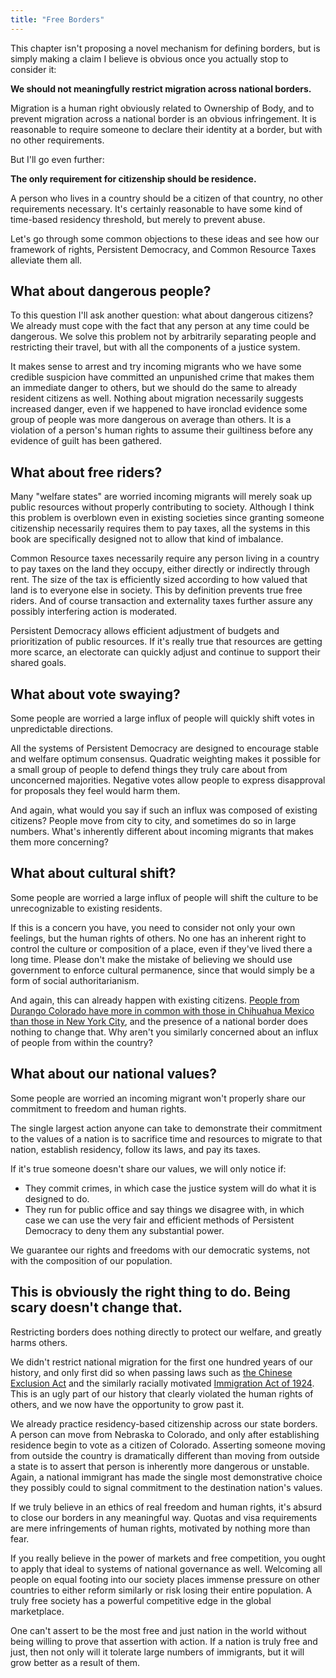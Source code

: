 ```yaml
---
title: "Free Borders"
---
```


This chapter isn't proposing a novel mechanism for defining borders, but is simply making a claim I believe is obvious once you actually stop to consider it:

**We should not meaningfully restrict migration across national borders.**

Migration is a human right obviously related to Ownership of Body, and to prevent migration across a national border is an obvious infringement. It is reasonable to require someone to declare their identity at a border, but with no other requirements.

But I'll go even further:

**The only requirement for citizenship should be residence.**

A person who lives in a country should be a citizen of that country, no other requirements necessary. It's certainly reasonable to have some kind of time-based residency threshold, but merely to prevent abuse.

Let's go through some common objections to these ideas and see how our framework of rights, Persistent Democracy, and Common Resource Taxes alleviate them all.

## What about dangerous people?

To this question I'll ask another question: what about dangerous citizens? We already must cope with the fact that any person at any time could be dangerous. We solve this problem not by arbitrarily separating people and restricting their travel, but with all the components of a justice system.

It makes sense to arrest and try incoming migrants who we have some credible suspicion have committed an unpunished crime that makes them an immediate danger to others, but we should do the same to already resident citizens as well. Nothing about migration necessarily suggests increased danger, even if we happened to have ironclad evidence some group of people was more dangerous on average than others. It is a violation of a person's human rights to assume their guiltiness before any evidence of guilt has been gathered.

## What about free riders?

Many "welfare states" are worried incoming migrants will merely soak up public resources without properly contributing to society. Although I think this problem is overblown even in existing societies since granting someone citizenship necessarily requires them to pay taxes, all the systems in this book are specifically designed not to allow that kind of imbalance.

Common Resource taxes necessarily require any person living in a country to pay taxes on the land they occupy, either directly or indirectly through rent. The size of the tax is efficiently sized according to how valued that land is to everyone else in society. This by definition prevents true free riders. And of course transaction and externality taxes further assure any possibly interfering action is moderated.

Persistent Democracy allows efficient adjustment of budgets and prioritization of public resources. If it's really true that resources are getting more scarce, an electorate can quickly adjust and continue to support their shared goals.

## What about vote swaying?

Some people are worried a large influx of people will quickly shift votes in unpredictable directions.

All the systems of Persistent Democracy are designed to encourage stable and welfare optimum consensus. Quadratic weighting makes it possible for a small group of people to defend things they truly care about from unconcerned majorities. Negative votes allow people to express disapproval for proposals they feel would harm them.

And again, what would you say if such an influx was composed of existing citizens? People move from city to city, and sometimes do so in large numbers. What's inherently different about incoming migrants that makes them more concerning?

## What about cultural shift?

Some people are worried a large influx of people will shift the culture to be unrecognizable to existing residents.

If this is a concern you have, you need to consider not only your own feelings, but the human rights of others. No one has an inherent right to control the culture or composition of a place, even if they've lived there a long time. Please don't make the mistake of believing we should use government to enforce cultural permanence, since that would simply be a form of social authoritarianism.

And again, this can already happen with existing citizens. [People from Durango Colorado have more in common with those in Chihuahua Mexico than those in New York City](https://en.wikipedia.org/wiki/American_Nations), and the presence of a national border does nothing to change that. Why aren't you similarly concerned about an influx of people from within the country?

## What about our national values?

Some people are worried an incoming migrant won't properly share our commitment to freedom and human rights.

The single largest action anyone can take to demonstrate their commitment to the values of a nation is to sacrifice time and resources to migrate to that nation, establish residency, follow its laws, and pay its taxes.

If it's true someone doesn't share our values, we will only notice if:

- They commit crimes, in which case the justice system will do what it is designed to do.
- They run for public office and say things we disagree with, in which case we can use the very fair and efficient methods of Persistent Democracy to deny them any substantial power.

We guarantee our rights and freedoms with our democratic systems, not with the composition of our population.

## This is obviously the right thing to do. Being scary doesn't change that.

Restricting borders does nothing directly to protect our welfare, and greatly harms others.

We didn't restrict national migration for the first one hundred years of our history, and only first did so when passing laws such as [the Chinese Exclusion Act](https://en.wikipedia.org/wiki/Chinese_Exclusion_Act) and the similarly racially motivated [Immigration Act of 1924](https://en.wikipedia.org/wiki/Immigration_Act_of_1924). This is an ugly part of our history that clearly violated the human rights of others, and we now have the opportunity to grow past it.

We already practice residency-based citizenship across our state borders. A person can move from Nebraska to Colorado, and only after establishing residence begin to vote as a citizen of Colorado. Asserting someone moving from outside the country is dramatically different than moving from outside a state is to assert that person is inherently more dangerous or unstable. Again, a national immigrant has made the single most demonstrative choice they possibly could to signal commitment to the destination nation's values.

If we truly believe in an ethics of real freedom and human rights, it's absurd to close our borders in any meaningful way. Quotas and visa requirements are mere infringements of human rights, motivated by nothing more than fear.

If you really believe in the power of markets and free competition, you ought to apply that ideal to systems of national governance as well. Welcoming all people on equal footing into our society places immense pressure on other countries to either reform similarly or risk losing their entire population. A truly free society has a powerful competitive edge in the global marketplace.

One can't assert to be the most free and just nation in the world without being willing to prove that assertion with action. If a nation is truly free and just, then not only will it tolerate large numbers of immigrants, but it will grow better as a result of them.
